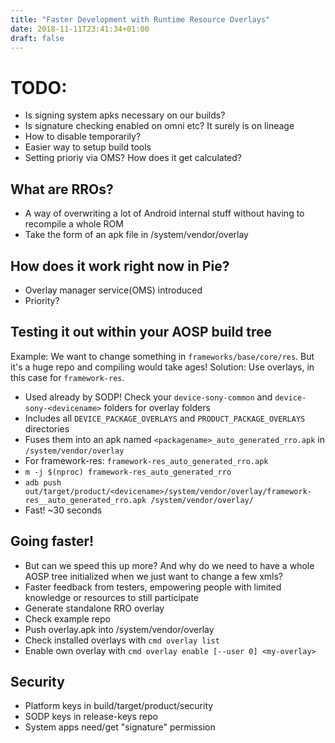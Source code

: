 ```yaml
---
title: "Faster Development with Runtime Resource Overlays"
date: 2018-11-11T23:41:34+01:00
draft: false
---
```


# TODO:

- Is signing system apks necessary on our builds?
- Is signature checking enabled on omni etc? It surely is on lineage
- How to disable temporarily?
- Easier way to setup build tools
- Setting prioriy via OMS? How does it get calculated?

## What are RROs?

- A way of overwriting a lot of Android internal stuff without having to
  recompile a whole ROM
- Take the form of an apk file in /system/vendor/overlay

## How does it work right now in Pie?

- Overlay manager service(OMS) introduced
- Priority?

## Testing it out within your AOSP build tree

Example: We want to change something in `frameworks/base/core/res`. But it's a
huge repo and compiling would take ages!  Solution: Use overlays, in this case
for `framework-res`.

- Used already by SODP! Check your `device-sony-common` and
  `device-sony-<devicename>` folders for overlay folders
- Includes all `DEVICE_PACKAGE_OVERLAYS` and `PRODUCT_PACKAGE_OVERLAYS`
  directories
- Fuses them into an apk named `<packagename>_auto_generated_rro.apk`  in
  `/system/vendor/overlay`
- For framework-res: `framework-res_auto_generated_rro.apk`
- `m -j $(nproc) framework-res_auto_generated_rro`
- `adb push out/target/product/<devicename>/system/vendor/overlay/framework-res__auto_generated_rro.apk /system/vendor/overlay/`
- Fast! ~30 seconds

## Going faster!

- But can we speed this up more? And why do we need to have a whole AOSP tree
  initialized when we just want to change a few xmls?
- Faster feedback from testers, empowering people with limited knowledge or
  resources to still participate
- Generate standalone RRO overlay
- Check example repo
- Push overlay.apk into /system/vendor/overlay
- Check installed overlays with `cmd overlay list`
- Enable own overlay with `cmd overlay enable [--user 0] <my-overlay>`

## Security

- Platform keys in build/target/product/security
- SODP keys in release-keys repo
- System apps need/get "signature" permission
